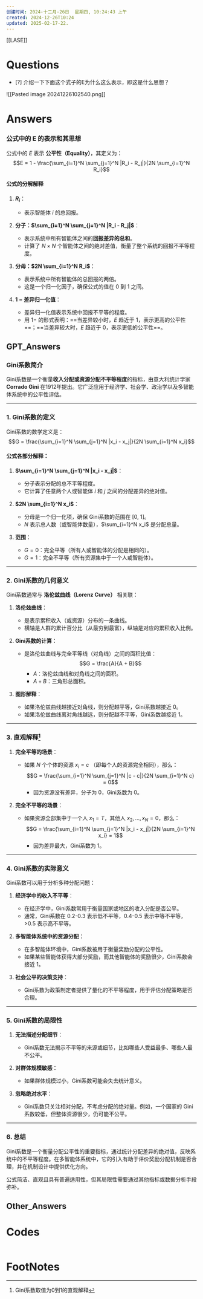 ```yaml
---
创建时间: 2024-十二月-26日  星期四, 10:24:43 上午
created: 2024-12-26T10:24
updated: 2025-02-17-22.
---
```

[[LASE]]

# Questions
- [?] 介绍一下下面这个式子的E为什么这么表示，即这是什么思想？

![[Pasted image 20241226102540.png]]


# Answers
### **公式中的 E 的表示和其思想**
公式中的 $E$ 表示 **公平性（Equality）**，其定义为：
$$E = 1 - \frac{\sum_{i=1}^N \sum_{j=1}^N |R_i - R_j|}{2N \sum_{i=1}^N R_i}$$

#### **公式的分解解释**
1. **$R_i$**：
   - 表示智能体 $i$ 的总回报。

2. **分子：$\sum_{i=1}^N \sum_{j=1}^N |R_i - R_j|$**：
   - 表示系统中所有智能体之间的**回报差异的总和**。
   - 计算了 $N \times N$ 个智能体之间的绝对差值，衡量了整个系统的回报不平等程度。

3. **分母：$2N \sum_{i=1}^N R_i$**：
   - 表示系统中所有智能体的总回报的两倍。
   - 这是一个归一化因子，确保公式的值在 0 到 1 之间。

4. **$1 - \text{差异归一化值}$**：
   - 差异归一化值表示系统中回报不平等的程度。
   - 用 $1 -$ 的形式表明：==当差异较小时，$E$ 趋近于 1，表示更高的公平性==；==当差异较大时，$E$ 趋近于 0，表示更低的公平性==。

## GPT_Answers

### **Gini系数简介**
Gini系数是一个衡量**收入分配或资源分配不平等程度**的指标，由意大利统计学家 **Corrado Gini** 在1912年提出。它广泛应用于经济学、社会学、政治学以及多智能体系统中的公平性评估。

---

### **1. Gini系数的定义**
Gini系数的数学定义是：
$$G = \frac{\sum_{i=1}^N \sum_{j=1}^N |x_i - x_j|}{2N \sum_{i=1}^N x_i}$$

#### **公式各部分解释**：
1. **$\sum_{i=1}^N \sum_{j=1}^N |x_i - x_j|$**：
   - 分子表示分配的总不平等程度。
   - 它计算了任意两个人或智能体 $i$ 和 $j$ 之间的分配差异的绝对值。

2. **$2N \sum_{i=1}^N x_i$**：
   - 分母是一个归一化项，确保 Gini系数的范围在 [0, 1]。
   - $N$ 表示总人数（或智能体数量），$\sum_{i=1}^N x_i$ 是分配总量。

3. **范围**：
   - $G = 0$：完全平等（所有人或智能体的分配是相同的）。
   - $G = 1$：完全不平等（所有资源集中于一个人或智能体）。

---

### **2. Gini系数的几何意义**
Gini系数通常与 **洛伦兹曲线（Lorenz Curve）** 相关联：

1. **洛伦兹曲线**：
   - 是表示累积收入（或资源）分布的一条曲线。
   - 横轴是人群的累计百分比（从最穷到最富），纵轴是对应的累积收入比例。

2. **Gini系数的计算**：
   - 是洛伦兹曲线与完全平等线（对角线）之间的面积比值：
     $$G = \frac{A}{A + B}$$
     - $A$：洛伦兹曲线和对角线之间的面积。
     - $A + B$：三角形总面积。

3. **图形解释**：
   - 如果洛伦兹曲线越接近对角线，则分配越平等，Gini系数越接近 0。
   - 如果洛伦兹曲线离对角线越远，则分配越不平等，Gini系数越接近 1。

---

### **3. 直观解释**[^1]
1. **完全平等的场景**：
   - 如果 $N$ 个个体的资源 $x_i = c$ （即每个人的资源完全相同），那么：
     $$G = \frac{\sum_{i=1}^N \sum_{j=1}^N |c - c|}{2N \sum_{i=1}^N c} = 0$$
     - 因为资源没有差异，分子为 0，Gini系数为 0。

2. **完全不平等的场景**：
   - 如果资源全部集中于一个人 $x_1 = T$，其他人 $x_2, \dots, x_N = 0$，那么：
     $$G = \frac{\sum_{i=1}^N \sum_{j=1}^N |x_i - x_j|}{2N \sum_{i=1}^N x_i} = 1$$
     - 因为差异最大，Gini系数为 1。

---

### **4. Gini系数的实际意义**
Gini系数可以用于分析多种分配问题：

1. **经济学中的收入不平等**：
   - 在经济学中，Gini系数常用于衡量国家或地区的收入分配是否公平。
   - 通常，Gini系数在 0.2-0.3 表示低不平等，0.4-0.5 表示中等不平等，>0.5 表示高不平等。

2. **多智能体系统中的资源分配**：
   - 在多智能体环境中，Gini系数被用于衡量奖励分配的公平性。
   - 如果某些智能体获得大部分奖励，而其他智能体的奖励很少，Gini系数会接近 1。

3. **社会公平的决策支持**：
   - Gini系数为政策制定者提供了量化的不平等程度，用于评估分配策略是否合理。

---

### **5. Gini系数的局限性**
1. **无法描述分配细节**：
   - Gini系数无法揭示不平等的来源或细节，比如哪些人受益最多、哪些人最不公平。

2. **对群体规模敏感**：
   - 如果群体规模过小，Gini系数可能会失去统计意义。

3. **忽略绝对水平**：
   - Gini系数只关注相对分配，不考虑分配的绝对量。例如，一个国家的 Gini系数较低，但整体资源很少，仍可能不公平。

---

### **6. 总结**
Gini系数是一个衡量分配公平性的重要指标，通过统计分配差异的绝对值，反映系统中的不平等程度。在多智能体系统中，它的引入有助于评价奖励分配机制是否合理，并在机制设计中提供优化方向。

公式简洁、直观且具有普遍适用性，但其局限性需要通过其他指标或数据分析手段弥补。

## Other_Answers


# Codes

```python

```


# FootNotes

[^1]: Gini系数取值为0到1的直观解释